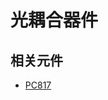 # 光耦合器件

## 相关元件

- [PC817](https://pdf1.alldatasheetcn.com/datasheet-pdf/view/1132954/HOTCHIP/PC817.html)